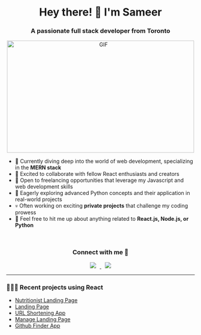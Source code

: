 <h1 align="center">Hey there! 👋 I'm Sameer</h1>
<h3 align="center">A passionate full stack developer from Toronto</h3>

<p align="center">
  <img align="center" height="300" width="500" alt="GIF" src="https://media.giphy.com/media/SWoSkN6DxTszqIKEqv/giphy.gif">
</p>

- 🌱 Currently diving deep into the world of web development, specializing in the **MERN stack**
- 👯 Excited to collaborate with fellow React enthusiasts and creators
- 🤝 Open to freelancing opportunities that leverage my Javascript and web development skills
- 🌱 Eagerly exploring advanced Python concepts and their application in real-world projects
- 💀 Often working on exciting **private projects** that challenge my coding prowess
- 💬 Feel free to hit me up about anything related to **React.js, Node.js, or Python**

<br/>

<h3 align="center">Connect with me 🤝</h3>
<p align="center">
  <a target="_blank" href="https://www.linkedin.com/in/mirsameerirfan/">
    <img src="https://img.icons8.com/doodle/40/000000/linkedin--v2.png" style="margin: 0 10px;">
  </a>
  <a target="_blank" href="https://instagram.com/mirsameerirfan">
    <img src="https://img.icons8.com/doodle/40/000000/instagram-new--v2.png" style="margin: 0 10px;">
  </a>
</p>

---

### 👨🏻‍💻 Recent projects using React
- [Nutritionist Landing Page](https://nutritionist-4m7l8riau-msi117.vercel.app/)
- [Landing Page](https://gpt3-e9g4rrts4-msi117.vercel.app/)
- [URL Shortening App](https://url-shortening-api-landing-page-two.vercel.app/)
- [Manage Landing Page](https://manage-landing-page-indol.vercel.app/)
- [Github Finder App](https://github-finder-using-react.vercel.app/)
